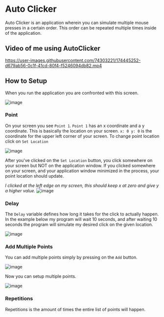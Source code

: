 # Auto Clicker
Auto Clicker is an application wherein you can simulate multiple mouse presses in a certain order. This order can be repeated multiple times inside of the application.

## Video of me using AutoClicker
https://user-images.githubusercontent.com/74303221/174445252-d679ab56-0c1f-41cd-80f4-f5246094db82.mp4

## How to Setup
When you run the application you are confronted with this screen.

![image](https://user-images.githubusercontent.com/74303221/173813153-67ecc707-6973-43d9-9168-23ab96d50d40.png)

### Point
On your screen you see `Point 1`. `Point 1` has an x coordinate and a y coordinate. This is basically the location on your screen. `x: 0 y: 0` is the coordinate for the upper left corner of your screen. To change point location click on `Set Location`

![image](https://user-images.githubusercontent.com/74303221/173814077-0aa88c4a-13c1-4dd5-9cb2-7b478e472c66.png)

After you've clicked on the `Set Location` button, you click somewhere on your screen but NOT on the application window. If you clicked somewhere on your screen, and your application window minimized in the process, your point location should update.

*I clicked at the left edge on my screen, this should keep x at zero and give y a higher value.*
![image](https://user-images.githubusercontent.com/74303221/173814633-1f3b74d1-1af1-4c03-81d9-615ad14918db.png)

### Delay
The `Delay` variable defines how long it takes for the click to actually happen. In the example below my program will wait 10 seconds, and after waiting 10 seconds the program will simulate my desired click on the given location.

![image](https://user-images.githubusercontent.com/74303221/173815165-929d2a22-ad35-4119-a0b9-1f590fecd702.png)

### Add Multiple Points
You can add multiple points simply by pressing on the `Add` button.

![image](https://user-images.githubusercontent.com/74303221/173815485-350fd1a7-6d20-4881-b1f2-13d435892f6a.png)

Now you can setup multiple points.

![image](https://user-images.githubusercontent.com/74303221/173815538-03321f32-178d-4bfb-a170-ed8445d50e16.png)


### Repetitions
Repetitions is the amount of times the entire list of points will happen.

